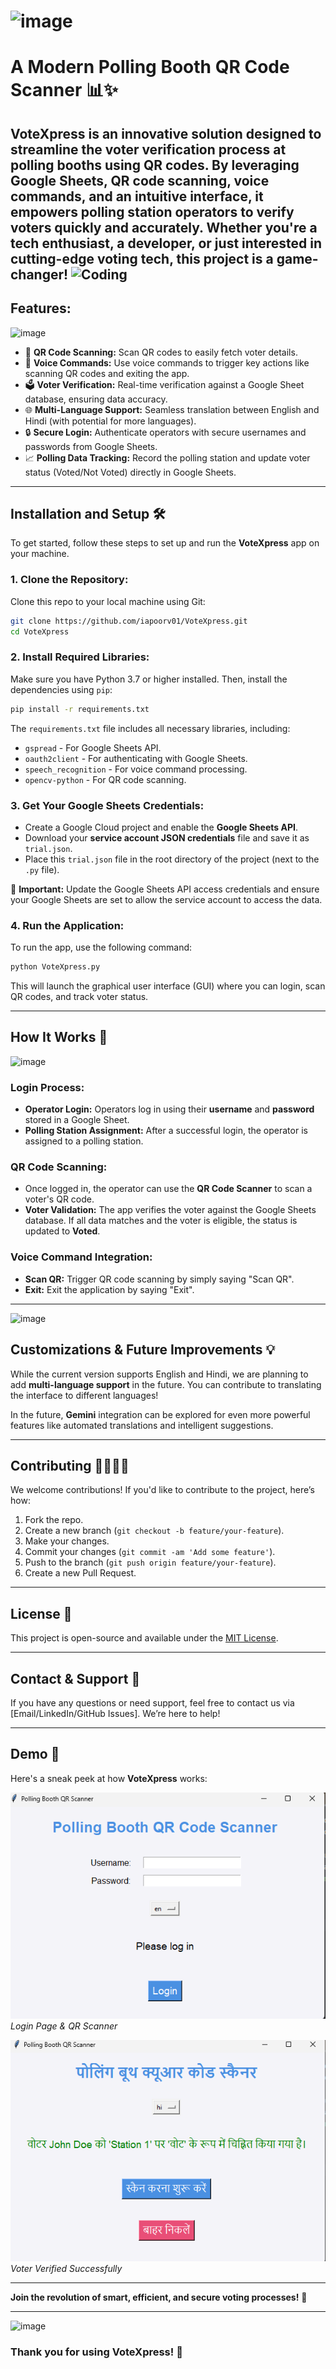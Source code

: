 # ![image](https://github.com/user-attachments/assets/ebbba7fd-29be-44a4-9f69-93d51690bdfd) 
# A Modern Polling Booth QR Code Scanner 📊✨
**VoteXpress** is an innovative solution designed to streamline the voter verification process at polling booths using QR codes. By leveraging Google Sheets, QR code scanning, voice commands, and an intuitive interface, it empowers polling station operators to verify voters quickly and accurately. Whether you're a tech enthusiast, a developer, or just interested in cutting-edge voting tech, this project is a game-changer!
 <img  alt="Coding" src="https://media.giphy.com/media/xUOxfdB8Ttz0ulAzPG/giphy.gif?cid=ecf05e474s11auycebwq61x7hquhdr5bz15gcm849efchq2c&ep=v1_gifs_search&rid=giphy.gif&ct=g">
---

## **Features:**
![image](https://github.com/user-attachments/assets/40212fe8-2393-45c2-9215-6631958487be)

- 📱 **QR Code Scanning:** Scan QR codes to easily fetch voter details.
- 🎤 **Voice Commands:** Use voice commands to trigger key actions like scanning QR codes and exiting the app.
- 🗳️ **Voter Verification:** Real-time verification against a Google Sheet database, ensuring data accuracy.
- 🌐 **Multi-Language Support:** Seamless translation between English and Hindi (with potential for more languages).   
- 🔒 **Secure Login:** Authenticate operators with secure usernames and passwords from Google Sheets.
- 📈 **Polling Data Tracking:** Record the polling station and update voter status (Voted/Not Voted) directly in Google Sheets.
  
---

## **Installation and Setup** 🛠️

To get started, follow these steps to set up and run the **VoteXpress** app on your machine.

### 1. **Clone the Repository:**
   Clone this repo to your local machine using Git:
   ```bash
   git clone https://github.com/iapoorv01/VoteXpress.git
   cd VoteXpress
   ```

### 2. **Install Required Libraries:**
   Make sure you have Python 3.7 or higher installed. Then, install the dependencies using `pip`:
   ```bash
   pip install -r requirements.txt
   ```

   The `requirements.txt` file includes all necessary libraries, including:
   - `gspread` - For Google Sheets API.
   - `oauth2client` - For authenticating with Google Sheets.
   - `speech_recognition` - For voice command processing.
   - `opencv-python` - For QR code scanning.

### 3. **Get Your Google Sheets Credentials:**
   - Create a Google Cloud project and enable the **Google Sheets API**.
   - Download your **service account JSON credentials** file and save it as `trial.json`.
   - Place this `trial.json` file in the root directory of the project (next to the `.py` file).

   📌 **Important:** Update the Google Sheets API access credentials and ensure your Google Sheets are set to allow the service account to access the data.

### 4. **Run the Application:**
   To run the app, use the following command:
   ```bash
   python VoteXpress.py
   ```

   This will launch the graphical user interface (GUI) where you can login, scan QR codes, and track voter status.

---

## **How It Works** 🧐 
![image](https://github.com/user-attachments/assets/3ca2b09f-4e3d-4db5-a629-1e9d140175be)

### **Login Process:**
- **Operator Login:** Operators log in using their **username** and **password** stored in a Google Sheet.
- **Polling Station Assignment:** After a successful login, the operator is assigned to a polling station.
  
### **QR Code Scanning:**
- Once logged in, the operator can use the **QR Code Scanner** to scan a voter's QR code.
- **Voter Validation:** The app verifies the voter against the Google Sheets database. If all data matches and the voter is eligible, the status is updated to **Voted**.

### **Voice Command Integration:**
- **Scan QR:** Trigger QR code scanning by simply saying "Scan QR".
- **Exit:** Exit the application by saying "Exit".

---

![image](https://github.com/user-attachments/assets/023024b5-b9a9-4857-ae2b-2739df03bdc5)

## **Customizations & Future Improvements** 💡

While the current version supports English and Hindi, we are planning to add **multi-language support** in the future. You can contribute to translating the interface to different languages!

In the future, **Gemini** integration can be explored for even more powerful features like automated translations and intelligent suggestions.

---

## **Contributing** 👨‍💻👩‍💻

We welcome contributions! If you'd like to contribute to the project, here’s how:

1. Fork the repo.
2. Create a new branch (`git checkout -b feature/your-feature`).
3. Make your changes.
4. Commit your changes (`git commit -am 'Add some feature'`).
5. Push to the branch (`git push origin feature/your-feature`).
6. Create a new Pull Request.

---

## **License** 📜

This project is open-source and available under the [MIT License](LICENSE).

---

## **Contact & Support** 🤝

If you have any questions or need support, feel free to contact us via [Email/LinkedIn/GitHub Issues]. We’re here to help!

---

## **Demo** 📸

Here's a sneak peek at how **VoteXpress** works:

![Screenshot 1](login.png)
*Login Page & QR Scanner*

![Screenshot 2](verified.png)
*Voter Verified Successfully*

---

**Join the revolution of smart, efficient, and secure voting processes!** 🚀

---
![image](https://github.com/user-attachments/assets/288b15c3-e8ba-4527-8eb3-2c9c834afb8a)
### **Thank you for using VoteXpress!** 💙

